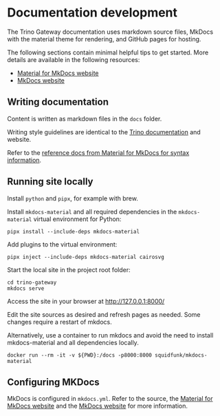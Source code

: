 # Documentation development

The Trino Gateway documentation uses markdown source files, MkDocs with the 
material theme for rendering, and GitHub pages for hosting.

The following sections contain minimal helpful tips to get started. More 
details are available in the following resources:

* [Material for MkDocs website](https://squidfunk.github.io/mkdocs-material/)
* [MkDocs website](https://www.mkdocs.org/)

## Writing documentation

Content is written as markdown files in the `docs` folder.

Writing style guidelines are identical to the
[Trino documentation](https://github.com/trinodb/trino/tree/master/docs) and 
website.

Refer to the 
[reference docs from Material for MkDocs for syntax information](https://squidfunk.github.io/mkdocs-material/reference/).  

## Running site locally

Install `python` and `pipx`, for example with brew.

Install `mkdocs-material` and all required dependencies in the `mkdocs-material` 
virtual environment for Python:

```shell
pipx install --include-deps mkdocs-material 
```

Add plugins to the virtual environment:

```shell
pipx inject --include-deps mkdocs-material cairosvg
```

Start the local site in the project root folder:

```shell
cd trino-gateway
mkdocs serve
```

Access the site in your browser at http://127.0.0.1:8000/

Edit the site sources as desired and refresh pages as needed. Some changes 
require a restart of mkdocs.

Alternatively, use a container to run mkdocs and avoid the need to install 
mkdocs-material and all dependencies locally.

```
docker run --rm -it -v ${PWD}:/docs -p8000:8000 squidfunk/mkdocs-material 
```

## Configuring MKDocs

MkDocs is configured in `mkdocs.yml`. Refer to the source, the 
[Material for MkDocs website](https://squidfunk.github.io/mkdocs-material/) 
and the [MkDocs website](https://www.mkdocs.org/) for more information.
